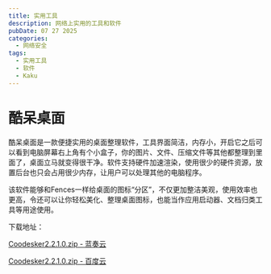```yaml
---
title: 实用工具
description: 网络上实用的工具和软件
pubDate: 07 27 2025
categories: 
  - 网络安全
tags:
  - 实用工具
  - 软件
  - Kaku
---
```


# 酷呆桌面

酷呆桌面是一款便捷实用的桌面整理软件，工具界面简洁，内存小，开启它之后可以看到电脑屏幕右上角有个小盒子，你的图片、文件、压缩文件等其他都整理到里面了，桌面立马就变得很干净。软件支持硬件加速渲染，使用很少的硬件资源，放置后台也只会占用很少内存，让用户可以处理其他的电脑程序。

该软件能够和Fences一样给桌面的图标“分区”，不仅更加整洁美观，使用效率也更高，令还可以让你轻松美化、整理桌面图标，也能当作应用启动器、文档归类工具等用途使用。

下载地址：

[Coodesker2.2.1.0.zip - 蓝奏云](https://kaku.lanzout.com/i0nHs31yndch)

[Coodesker2.2.1.0.zip - 百度云](https://pan.baidu.com/s/1zU6dNu0n5kxhftin2_S4iQ?pwd=br8n)
